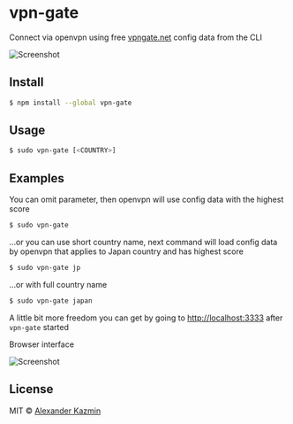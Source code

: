 # vpn-gate
Connect via openvpn using free [vpngate.net](http://www.vpngate.net/) config data from the CLI

![Screenshot](http://i.imgur.com/F8qPjID.png)

## Install

```bash
$ npm install --global vpn-gate
```

## Usage

```bash
$ sudo vpn-gate [<COUNTRY>]
```

## Examples
You can omit parameter, then openvpn will use config data with the highest score
```bash
$ sudo vpn-gate
```

...or you can use short country name, next command will load config data by openvpn that applies to Japan country and has highest score
```bash
$ sudo vpn-gate jp
```

...or with full country name
```bash
$ sudo vpn-gate japan
```

A little bit more freedom you can get by going to [http://localhost:3333](http://localhost:3333) after `vpn-gate` started

Browser interface
 
![Screenshot](http://i.imgur.com/TbSWNOu.png)

## License

MIT © [Alexander Kazmin](https://github.com/ernium)